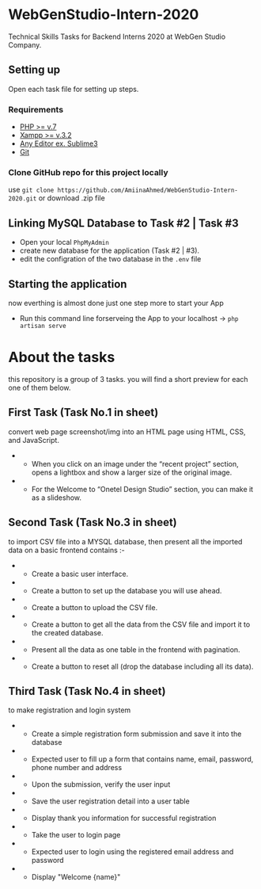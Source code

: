 # WebGenStudio-Intern-2020
Technical Skills Tasks for Backend Interns 2020 at WebGen Studio  Company.

## Setting up
Open each task file for setting up steps.

### Requirements
- [PHP >= v.7](http://php.net/)
- [Xampp >= v.3.2](https://www.apachefriends.org/)
- [Any Editor ex. Sublime3](https://www.sublimetext.com/download?page_id=0.8496555757252253)
- [Git](https://git-scm.com/)

### Clone GitHub repo for this project locally

use `git clone https://github.com/AmiinaAhmed/WebGenStudio-Intern-2020.git` or download .zip file


## Linking MySQL Database to Task #2 | Task #3

- Open your local `PhpMyAdmin` 
- create new database for the application (Task #2 | #3). 
- edit the configration of the two database in the `.env` file 

## Starting the application 

now everthing is almost done just one step more to start your App
-  Run this command line forserveing the App to your localhost ->  `php artisan serve` 

##

# About the tasks
this repository is a group of 3 tasks. you will find a short preview for each one of them below.

## First Task (Task No.1 in sheet)
convert web page screenshot/img into an HTML page using HTML, CSS, and JavaScript.
- * When you click on an image under the “recent project” section, opens a lightbox and show a larger size of the original image.
- * For the Welcome to “Onetel Design Studio” section, you can make it as a slideshow.

## Second Task (Task No.3 in sheet)
to import CSV file into a MYSQL database, then present all the imported data on a basic frontend contains :-
- * Create a basic user interface.
- * Create a button to set up the database you will use ahead.
- * Create a button to upload the CSV file.
- * Create a button to get all the data from the CSV file and import it to the created database.
- * Present all the data as one table in the frontend with pagination.
- * Create a button to reset all (drop the database including all its
data).

## Third Task (Task No.4 in sheet)
to make registration and login system
- * Create a simple registration form submission and save it into the database
- * Expected user to fill up a form that contains name, email, password, phone number and address
- * Upon the submission, verify the user input
- * Save the user registration detail into a user table
- * Display thank you information for successful registration
- * Take the user to login page
- * Expected user to login using the registered email address and  password
- * Display "Welcome {name}"
